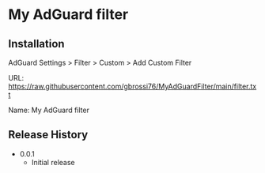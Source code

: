 # My AdGuard filter

## Installation

AdGuard Settings > Filter > Custom > Add Custom Filter

URL: https://raw.githubusercontent.com/gbrossi76/MyAdGuardFilter/main/filter.txt

Name: My AdGuard filter

## Release History

* 0.0.1
    * Initial release

